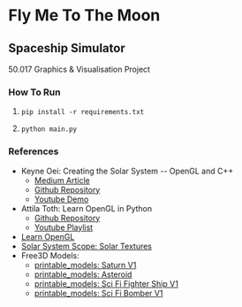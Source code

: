 # Fly Me To The Moon
## Spaceship Simulator
50.017 Graphics & Visualisation Project

### How To Run
1. `pip install -r requirements.txt`

2. `python main.py`

### References
- Keyne Oei: Creating the Solar System -- OpenGL and C++ 
    - [Medium Article](https://medium.com/@keynekassapa13/creating-the-solar-system-opengl-and-c-9d4e4798d759)
    - [Github Repository](https://github.com/keynekassapa13/solar-system)
    - [Youtube Demo](https://www.youtube.com/watch?v=qCzCVsjFGss&ab_channel=KeyneOei)
- Attila Toth: Learn OpenGL in Python
    - [Github Repository](https://github.com/totex/Learn-OpenGL-in-python)
    - [Youtube Playlist](https://www.youtube.com/playlist?list=PL1P11yPQAo7opIg8r-4BMfh1Z_dCOfI0y)
- [Learn OpenGL](https://learnopengl.com/)
-  [Solar System Scope: Solar Textures](https://www.solarsystemscope.com/textures/)
- Free3D Models:
    - [printable_models: Saturn V1](https://free3d.com/3d-model/saturn-v1--741827.html)
    - [printable_models: Asteroid](https://free3d.com/3d-model/-asteroid--962525.html)
    - [printable_models: Sci Fi Fighter Ship V1](https://free3d.com/3d-model/sci-fi-fighter-ship-v1--548422.html)
    - [printable_models: Sci Fi Bomber V1](https://free3d.com/3d-model/sci-fi-bomber-v1--541948.html)
